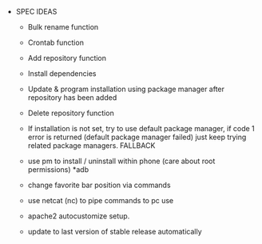 - SPEC IDEAS
	- Bulk rename function
	- Crontab function
	- Add repository function
	- Install dependencies
	- Update & program installation using package manager after repository has been added

	- Delete repository function

	- If installation is not set, try to use default package manager, if code 1 error is returned (default package manager failed) just keep trying related package managers. FALLBACK


	- use pm to install / uninstall within phone (care about root permissions) *adb

	- change favorite bar position via commands

	- use netcat (nc) to pipe commands to pc use

	- apache2 autocustomize setup.

	- update to last version of stable release automatically

